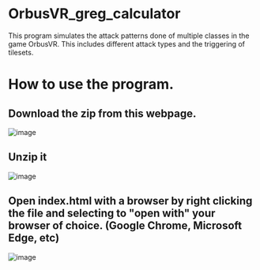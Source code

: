 # OrbusVR_greg_calculator
This program simulates the attack patterns done of multiple classes in the game OrbusVR. This includes different attack types and the triggering of tilesets.

# How to use the program.
## Download the zip from this webpage.
![image](https://user-images.githubusercontent.com/10028040/186525120-afd1ba43-a0bc-4efa-a5b7-d5fda12a1115.png)

## Unzip it
![image](https://user-images.githubusercontent.com/10028040/186525518-26a55cef-b10e-4661-a67e-ad95dacebc0f.png)

## Open index.html with a browser by right clicking the file and selecting to "open with" your browser of choice. (Google Chrome, Microsoft Edge, etc)
![image](https://user-images.githubusercontent.com/10028040/186525651-d7d1f917-0dc0-4c2a-a4e2-c095db371ab1.png)
